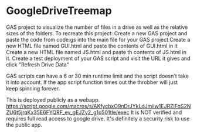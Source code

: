 # GoogleDriveTreemap
GAS project to visualize the number of files in a drive as well as the relative sizes of the folders. 
To recreate this project: 
Create a new GAS project and paste the code from code.gs into the main file for your GAS project
Create a new HTML file named GUI.html and paste the contents of GUI.html in it
Create a new HTML file named JS.html and paste th contents of JS.html in it. 
Create a test deployment of your GAS script and visit the URL it gives and click "Refresh Drive Data"

GAS scripts can have a 6 or 30 min runtime limit and the script doesn't take it into account. 
If the app script function times out the throbber will just keep spinning forever. 

This is deployed publicly as a webapp. 
https://script.google.com/macros/s/AKfycbxO9nDrJYkLdJmiiw1EJRZlFoS2NZU6t5jrqKx35E6FYQRF_ev_gEJZy2_g1o501tle/exec
It is NOT verified and requires full read access to google drive. It's definitely a security risk to use the public app. 
